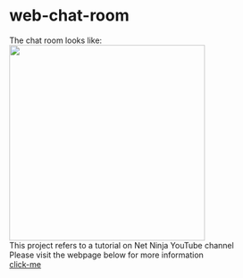 # web-chat-room  
The chat room looks like:  
<image src="image/chatroom_last.png" height=350>  
This project refers to a tutorial on Net Ninja YouTube channel  
Please visit the webpage below for more information  
[click-me](https://www.youtube.com/watch?v=vQjiN8Qgs3c&t=75s)

